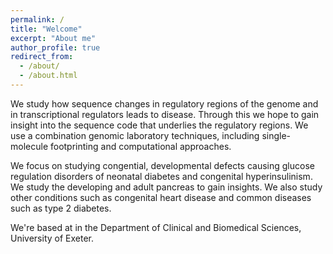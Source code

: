 ```yaml
---
permalink: /
title: "Welcome"
excerpt: "About me"
author_profile: true
redirect_from: 
  - /about/
  - /about.html
---
```


We study how sequence changes in regulatory regions of the genome and in transcriptional regulators leads to disease. Through this we hope to gain insight into the sequence code that underlies the regulatory regions. We use a combination genomic laboratory techniques, including single-molecule footprinting and computational approaches.

We focus on studying congential, developmental defects causing glucose regulation disorders of neonatal diabetes and congenital hyperinsulinism. We study the developing and adult pancreas to gain insights. We also study other conditions such as congenital heart disease and common diseases such as type 2 diabetes.

We're based at in the Department of Clinical and Biomedical Sciences, University of Exeter.
